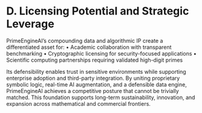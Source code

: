 # D. Licensing Potential and Strategic Leverage

PrimeEngineAI’s compounding data and algorithmic IP create a differentiated asset for:
• Academic collaboration with transparent benchmarking
• Cryptographic licensing for security-focused applications
• Scientific computing partnerships requiring validated high-digit primes

Its defensibility enables trust in sensitive environments while supporting enterprise adoption and third-party integration. By uniting proprietary symbolic logic, real-time AI augmentation, and a defensible data engine, PrimeEngineAI achieves a competitive posture that cannot be trivially matched. This foundation supports long-term sustainability, innovation, and expansion across mathematical and commercial frontiers.

